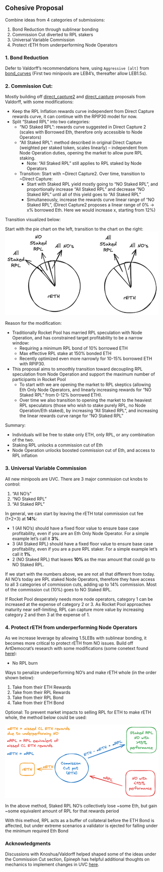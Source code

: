 ## Cohesive Proposal

Combine ideas from 4 categories of submissions:
1. Bond Reduction through sublinear bonding
1.	Commission Cut diverted to RPL stakers
1.	Universal Variable Commission
1.	Protect rETH from underperforming Node Operators

### 1. Bond Reduction
Defer to Valdorff’s recommendations here, using `Aggressive [alt]` from [bond_curves](https://github.com/Valdorff/rp-thoughts/blob/main/2023_11_rapid_research_incubator/bond_curves.md) (First two minipools are LEB4’s, thereafter allow LEB1.5s).

### 2. Commission Cut:
Mostly building off [direct_capture2](https://github.com/Valdorff/rp-thoughts/blob/main/2023_11_rapid_research_incubator/direct_capture2.md) and [direct_capture](https://github.com/Valdorff/rp-thoughts/blob/main/2023_11_rapid_research_incubator/direct_capture.md) proposals from Valdorff, with some modifications:
- Keep the RPL Inflation rewards curve independent from Direct Capture rewards curve, it can continue with the RPIP30 model for now.
- Split “Staked RPL” into two categories:
    - “NO Staked RPL”: rewards curve suggested in Direct Capture 2 (scales with Borrowed Eth, therefore only accessible to Node Operators)
    - “All Staked RPL”: method described in original Direct Capture (weighted per staked token, scales linearly) – independent from Node Operation duties, opening the market to allow pure RPL staking.
        - Note: “All Staked RPL” still applies to RPL staked by Node Operators
    - Transition: Start with ~Direct Capture2. Over time, transition to ~Direct Capture:
        - Start with Staked RPL yield mostly going to “NO Staked RPL”, and proportionally increase “All Staked RPL” and decrease “NO Staked RPL” until all of this yield goes to “All Staked RPL”  
        - Simultaneously, increase the rewards curve linear range of “NO Staked RPL”, (Direct Capture2 proposes a linear range of 0% -> x% borrowed Eth. Here we would increase x, starting from 12%)

Transition visualized below:

Start with the pie chart on the left, transition to the chart on the right:
![StakedRPLtransition](/plots/StakedRPLtransition.png)

Reason for the modification:
- Traditionally Rocket Pool has married RPL speculation with Node Operation, and has constrained target profitability to be a narrow window:
    - Requiring a minimum RPL bond of 10% borrowed ETH
    - Max effective RPL stake at 150% bonded ETH
    - Recently optimized even more narrowly for 10-15% borrowed ETH with RPIP30.
- This proposal aims to smoothly transition toward decoupling RPL speculation from Node Operation and support the maximum number of participants in Rocket Pool
    - To start with we are opening the market to RPL skeptics (allowing Eth Only Node Operators, and linearly increasing rewards for “NO Staked RPL” from 0-12% borrowed ETH).
    - Over time we also transition to opening the market to the heaviest RPL speculators (those who wish to stake purely RPL, no Node Operation/Eth staked), by increasing “All Staked RPL”, and increasing the linear rewards curve range for “NO Staked RPL”

Summary:
- Individuals will be free to stake only ETH, only RPL, or any combination of the two.
- Staking RPL unlocks a commission cut of Eth
- Node Operation unlocks boosted commission cut of Eth, and access to RPL inflation

### 3. Universal Variable Commission
All new minipools are UVC. There are 3 major commission cut knobs to control:
1.	“All NO’s”
1.	“NO Staked RPL”
1.	“All Staked RPL” 

In general, we can start by leaving the rETH total commission cut fee (1+2+3) at **14%**:
- 1 (All NO’s) should have a fixed floor value to ensure base case profitability, even if you are an Eth Only Node Operator. For a simple example let’s call it **3%**. 
- 3 (All Staked RPL) should have a fixed floor value to ensure base case profitability, even if you are a pure RPL staker. For a simple example let’s call it **1%**.
- 2 (NO Staked RPL) that leaves **10%** as the max amount that could go to NO Staked RPL.

If we start with the numbers above, we are not all that different from today. All NO’s today are RPL staked Node Operators, therefore they have access to all 3 categories of commission cuts, adding up to 14% commission. Most of the commission cut (10%) goes to NO Staked RPL.

If Rocket Pool desperately needs more node operators, category 1 can be increased at the expense of category 2 or 3. As Rocket Pool approaches maturity near self-limiting, RPL can capture more value by increasing category 2 and then 3 at the expense of 1.

### 4. Protect rETH from underperforming Node Operators
As we increase leverage by allowing 1.5LEBs with sublinear bonding, it becomes more critical to protect rETH from NO issues. Build off ArtDemocrat’s research with some modifications (some conetext found [here](https://dao.rocketpool.net/t/rapid-research-incubator-submission-reth-protection-through-rpl-rerouting-deflation/2599/4?u=samus)):
- No RPL burn

Ways to penalize underperforming NO’s and make rETH whole (in the order shown below):
1.	Take from their ETH Rewards
1.	Take from their RPL Rewards
1.	Take from their RPL Bond
1.	Take from their ETH Bond

Optional: To prevent market impacts to selling RPL for ETH to make rETH whole, the method below could be used:

![RerouteRpl](/plots/RerouteRpl.png)

In the above method, Staked RPL NO’s collectively lose ~some Eth, but gain ~some equivalent amount of RPL for that rewards period

With this method, RPL acts as a buffer of collateral before the ETH Bond is affected, but under extreme scenarios a validator is ejected for falling under the minimum required Eth Bond


### Acknowledgments
Discussions with Knoshua/Valdorff helped shaped some of the ideas under the Commission Cut section, Epineph has helpful additional thoughts on mechanics to implement changes in UVC [here](https://dao.rocketpool.net/t/options-forum-thread/2515/7).
